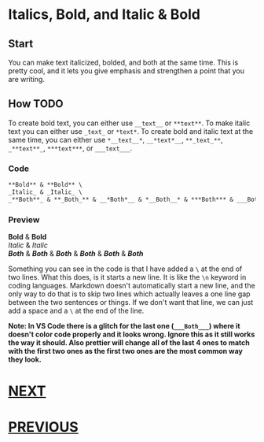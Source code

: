 # Italics, Bold, and Italic & Bold

## Start

You can make text italicized, bolded, and both at the same time. This is pretty cool, and it lets you give emphasis and strengthen a point that you are writing.

## How TODO

To create bold text, you can either use `__text__` or `**text**`. To make italic text you can either use `_text_` or `*text*`. To create bold and italic text at the same time, you can either use `*__text__*`, `__*text*__`, `**_text_**`, `_**text**_`, `***text***`, or `___text___`.

### Code

```markdown
**Bold** & **Bold** \
_Italic_ & _Italic_ \
_**Both**_ & **_Both_** & __*Both*__ & *__Both__* & ***Both*** & ___Both___
```

### Preview

**Bold** & **Bold** \
_Italic_ & _Italic_ \
_**Both**_ & **_Both_** & __*Both*__ & *__Both__* & ***Both*** & ___Both___

Something you can see in the code is that I have added a `\` at the end of two lines. What this does, is it starts a new line. It is like the `\n` keyword in coding languages. Markdown doesn't automatically start a new line, and the only way to do that is to skip two lines which actually leaves a one line gap between the two sentences or things. If we don't want that line, we can just add a space and a `\` at the end of the line.

**Note: In VS Code there is a glitch for the last one (`___Both___`) where it doesn't color code properly and it looks wrong. Ignore this as it still works the way it should. Also prettier will change all of the last 4 ones to match with the first two ones as the first two ones are the most common way they look.**

# [NEXT]()

# [PREVIOUS](1.%20Headings.md)